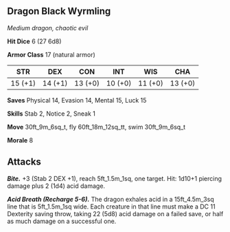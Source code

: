 ## Dragon Black Wyrmling

*Medium dragon, chaotic evil*

**Hit Dice** 6 (27 6d8)

**Armor Class** 17 (natural armor)

| STR     | DEX     | CON     | INT     | WIS     | CHA     |
|---------|---------|---------|---------|---------|---------|
| 15 (+1) | 14 (+1) | 13 (+0) | 10 (+0) | 11 (+0) | 13 (+0) |

**Saves** Physical 14, Evasion 14, Mental 15, Luck 15

**Skills** Stab 2, Notice 2, Sneak 1

**Move** 30ft\_9m\_6sq\_t, fly 60ft\_18m\_12sq\_tt, swim 30ft\_9m\_6sq\_t

**Morale** 8

## Attacks

***Bite.*** +3 (Stab 2 DEX +1), reach 5ft\_1.5m\_1sq, one target. Hit: 1d10+1 piercing damage plus 2 (1d4) acid damage.

***Acid Breath (Recharge 5-6).*** The dragon exhales acid in a 15ft\_4.5m\_3sq line that is 5ft\_1.5m\_1sq wide. Each creature in that line must make a DC 11 Dexterity saving throw, taking 22 (5d8) acid damage on a failed save, or half as much damage on a successful one.

